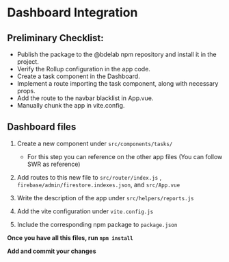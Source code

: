 # Dashboard Integration

## Preliminary Checklist:

- Publish the package to the @bdelab npm repository and install it in the project.
- Verify the Rollup configuration in the app code.
- Create a task component in the Dashboard.
- Implement a route importing the task component, along with necessary props.
- Add the route to the navbar blacklist in App.vue.
- Manually chunk the app in vite.config.

## Dashboard files

1. Create a new component under `src/components/tasks/`
    - For this step you can reference on the other app files (You can follow SWR as reference)

2. Add routes to this new file to `src/router/index.js` , `firebase/admin/firestore.indexes.json`, and `src/App.vue`
3. Write the description of the app under `src/helpers/reports.js`
4. Add the vite configuration under `vite.config.js`
5. Include the corresponding npm package to `package.json`

**Once you have all this files, run `npm install`**

**Add and commit your changes**




